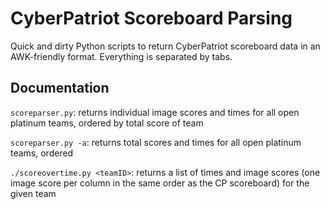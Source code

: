 # CyberPatriot Scoreboard Parsing

Quick and dirty Python scripts to return CyberPatriot scoreboard data in an AWK-friendly format. Everything is separated by tabs.

## Documentation

`scoreparser.py`: returns individual image scores and times for all open platinum teams, ordered by total score of team

`scoreparser.py -a`: returns total scores and times for all open platinum teams, ordered

`./scoreovertime.py <teamID>`: returns a list of times and image scores (one image score per column in the same order as the CP scoreboard) for the given team
